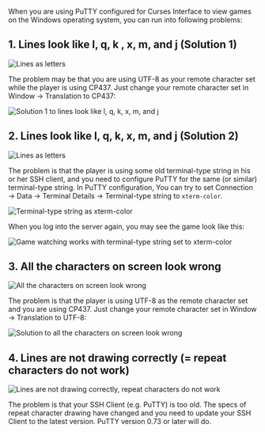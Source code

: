 When you are using PuTTY configured for Curses Interface to view games on the Windows operating system, you can run into following problems:

## 1. Lines look like l, q, k , x, m, and j (Solution 1)

![Lines as letters](https://images.gnollhack.com/wiki/WatchingGames/watch-problem-3.png)

The problem may be that you are using UTF-8 as your remote character set while the player is using CP437. Just change your remote character set in Window → Translation to CP437:

![Solution 1 to lines look like l, q, k, x, m, and j](https://images.gnollhack.com/wiki/WatchingGames/watch-problem-3-solution.png) 

## 2. Lines look like l, q, k, x, m, and j (Solution 2)

![Lines as letters](https://images.gnollhack.com/wiki/WatchingGames/lines-as-letters.png)

The problem is that the player is using some old terminal-type string in his or her SSH client, and you need to configure PuTTY for the same (or similar) terminal-type string. In PuTTY configuration, You can try to set Connection → Data → Terminal Details → Terminal-type string to `xterm-color`. 

![Terminal-type string as xterm-color](https://images.gnollhack.com/wiki/WatchingGames/putty-xterm-color.png)

When you log into the server again, you may see the game look like this:

![Game watching works with terminal-type string set to xterm-color](https://images.gnollhack.com/wiki/WatchingGames/putty-xterm-color-game-works.png)


## 3. All the characters on screen look wrong

![All the characters on screen look wrong](https://images.gnollhack.com/wiki/WatchingGames/watch-problem-2.png)

The problem is that the player is using UTF-8 as the remote character set and you are using CP437. Just change your remote character set in Window → Translation to UTF-8:

![Solution to all the characters on screen look wrong](https://images.gnollhack.com/wiki/WatchingGames/watch-problem-2-solution.png)


## 4. Lines are not drawing correctly (= repeat characters do not work)

![Lines are not drawing correctly, repeat characters do not work](https://images.gnollhack.com/wiki/WatchingGames/XTermProblem.png)

The problem is that your SSH Client (e.g. PuTTY) is too old. The specs of repeat character drawing have changed and you need to update your SSH Client to the latest version. PuTTY version 0.73 or later will do.